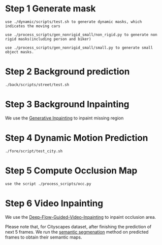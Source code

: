 # Step 1 Generate mask

```
use ./dynamic/scripts/test.sh to generate dynamic masks, which indicates the moving cars

use ./process_scripts/gen_nonrigid_small/non_rigid.py to generate non rigid masks(including person and biker)

use ./process_scripts/gen_nonrigid_small/small.py to generate small object masks.
```

# Step 2 Background prediction

```
./back/scripts/street/test.sh
```

# Step 3 Background Inpainting

We use the [Generative Inpainting](https://github.com/JiahuiYu/generative_inpainting/tree/v1.0.0) to inpaint missing region

# Step 4 Dynamic Motion Prediction

```
./fore/script/test_city.sh
```

# Step 5 Compute Occlusion Map

```
use the script ./process_scripts/occ.py

```

# Step 6 Video Inpainting

We use the [Deep-Flow-Guided-Video-Inpainting](https://github.com/nbei/Deep-Flow-Guided-Video-Inpainting) to inpaint occlusion area.


Please note that, for Cityscapes dataset, after finishing the prediction of next 5 frames. We run the [semantic segmenation](https://github.com/NVIDIA/semantic-segmentation) method on predicted frames to obtain their semantic maps.
